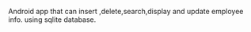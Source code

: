 Android app that can insert ,delete,search,display and update employee info. using sqlite database.
